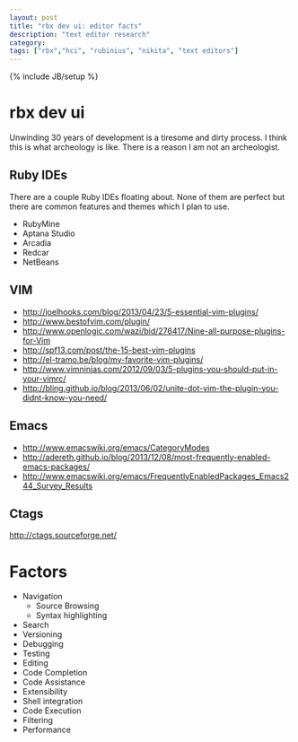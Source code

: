 ```yaml
---
layout: post
title: "rbx dev ui: editor facts"
description: "text editor research"
category: 
tags: ["rbx","hci", "rubinius", "nikita", "text editors"]
---
```

{% include JB/setup %}

# rbx dev ui

Unwinding 30 years of development is a tiresome and dirty process. I think
this is what archeology is like. There is a reason I am not an archeologist.


## Ruby IDEs
There are a couple Ruby IDEs floating about. None of them are perfect but
there are common features and themes which I plan to use.

* RubyMine
* Aptana Studio 
* Arcadia
* Redcar 
* NetBeans


## VIM
* <http://joelhooks.com/blog/2013/04/23/5-essential-vim-plugins/>
* <http://www.bestofvim.com/plugin/>
* <http://www.openlogic.com/wazi/bid/276417/Nine-all-purpose-plugins-for-Vim>
* <http://spf13.com/post/the-15-best-vim-plugins>
* <http://el-tramo.be/blog/my-favorite-vim-plugins/>
* <http://www.vimninjas.com/2012/09/03/5-plugins-you-should-put-in-your-vimrc/>
* <http://bling.github.io/blog/2013/06/02/unite-dot-vim-the-plugin-you-didnt-know-you-need/>

## Emacs
* <http://www.emacswiki.org/emacs/CategoryModes>
* <http://adereth.github.io/blog/2013/12/08/most-frequently-enabled-emacs-packages/>
* <http://www.emacswiki.org/emacs/FrequentlyEnabledPackages_Emacs244_Survey_Results>

## Ctags
<http://ctags.sourceforge.net/>

# Factors

* Navigation
  * Source Browsing
  * Syntax highlighting
* Search
* Versioning
* Debugging
* Testing
* Editing
* Code Completion
* Code Assistance
* Extensibility
* Shell integration
* Code Execution
* Filtering
* Performance


